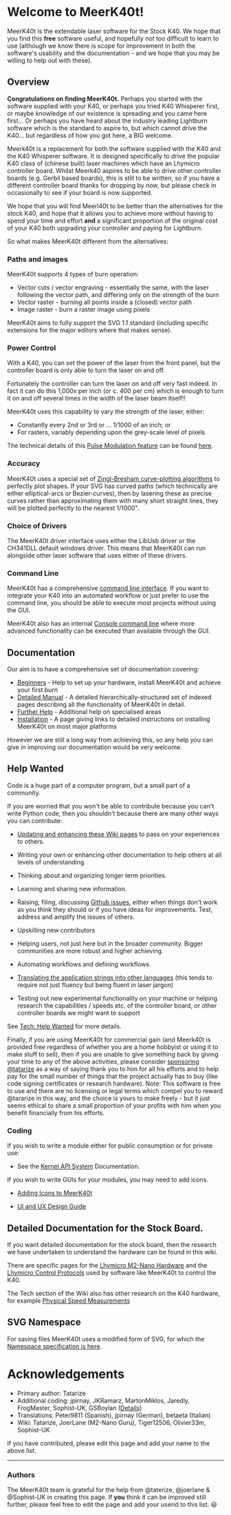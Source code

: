 # Welcome to MeerK40t!
MeerK40t is the extendable laser software for the Stock K40. We hope that you find this **free** software useful, and hopefully not too difficult to learn to use (although we know there is scope for improvement in both the software's usability and the documentation - and we hope that you may be willing to help out with these).

## Overview
**Congratulations on finding MeerK40t.** Perhaps you started with the software supplied with your K40, or perhaps you tried K40 Whisperer first, or maybe knowledge of our existence is spreading and you came here first... Or perhaps you have heard about the industry leading Lightburn software which is the standard to aspire to, but which cannot drive the K40... but regardless of how you got here, a BIG welcome.

Meerk40t is a replacement for both the software supplied with the K40 and the K40 Whisperer software. It is designed specifically to drive the popular K40 class of (chinese built) laser machines which have an Lhymicro controller board. Whilst Meerk40 aspires to be able to drive other controller boards (e.g. Gerbil based boards), this is still to be written, so if you have a different controller board thanks for dropping by now, but please check in occasionally to see if your board is now supported.

We hope that you will find Meerl40t to be better than the alternatives for the stock K40, and hope that it allows you to achieve more without having to spend your time and effort **and** a significant proportion of the original cost of your K40 both upgrading your controller and paying for Lightburn.

So what makes MeerK40t different from the alternatives:

### Paths and images
MeerK40t supports 4 types of burn operation:
* Vector cuts / vector engraving - essentially the same, with the laser following the vector path, and differing only on the strength of the burn
* Vector raster - burning all points inside a (closed) vector path
* Image raster - burn a raster image using pixels

MeerK40t aims to fully support the SVG 1.1 standard (including specific extensions for the major editors where that makes sense).

### Power Control
With a K40, you can set the power of the laser from the front panel, but the controller board is only able to turn the laser on and off.

Fortunately the controller can turn the laser on and off very fast indeed. In fact it can do this 1,000x per inch (or c. 400 per cm) which is enough to turn it on and off several times in the width of the laser beam itself!!

MeerK40t uses this capability to vary the strength of the laser, either:
* Constantly every 2nd or 3rd or ... 1/1000 of an inch; or
* For rasters, variably depending upon the grey-scale level of pixels

The technical details of this [Pulse Modulation feature](./Tech:-Raster-pulse-modulation-PPI) can be found [here](./Tech:-Raster-pulse-modulation-PPI).

### Accuracy
MeerK40t uses a special set of [Zingl-Bresham curve-plotting algorithms](./Tech:-Zingl-Bresenham-Curve-Plotting) to perfectly plot shapes. If your SVG has curved paths (which technically are either elliptical-arcs or Bezier-curves), then by lasering these as precise curves rather than approximating them with many short straight lines, they will be plotted perfectly to the nearest 1/1000".

### Choice of Drivers
The MeerK40t driver interface uses either the LibUsb driver or the CH341DLL default windows driver. This means that MeerK40t can run alongside other laser software that uses either of these drivers.

### Command Line
MeerK40t has a comprehensive [command line interface](./Help:-Command-Line-Interface). If you want to integrate your K40 into an automated workflow or just prefer to use the command line, you should be able to execute most projects without using the GUI.

MeerK40t also has an internal [Console command line](./Help:-Console-Commands) where more advanced functionality can be executed than available through the GUI.

## Documentation
Our aim is to have a comprehensive set of documentation covering:
* [Beginners](./Beginners:-0.-Index) - Help to set up your hardware, install MeerK40t and achieve your first burn
* [Detailed Manual](./Doc:-0.-Index) - A detailed hierarchically-structured set of indexed pages describing all the functionality of MeerK40t in detail.
* [Further Help]() - Additional help on specialised areas
* [Installation](./Beginners:-2.-Installing-MeerK40t) - A page giving links to detailed instructions on installing MeerK40t on most major platforms

However we are still a long way from achieving this, so any help you can give in improving our documentation would be very welcome.

## Help Wanted
Code is a huge part of a computer program, but a small part of a community.

If you are worried that you won't be able to contribute because you can't write Python code, then you shouldn't because there are many other ways you can contribute:
* [Updating and enhancing these Wiki pages](./Tech:-Creating-a-wiki-page) to pass on your experiences to others.
* Writing your own or enhancing other documentation to help others at all levels of understanding.
* Thinking about and organizing longer term priorities.
* Learning and sharing new information.
* Raising, filing, discussing [Github issues](/meerk40t/meerk40t/issues), either when things don't work as you think they should or if you have ideas for improvements. Test, address and amplify the issues of others. 
* Upskilling new contributors
* Helping users, not just here but in the broader community. Bigger communities are more robust and higher achieving.
* Automating workflows and defining workflows. 
* [Translating the application strings into other languages](./Tech:-Foreign-Language-Translations) (this tends to require not just fluency but being fluent in laser jargon)

* Testing out new experimental functionality on your machine or helping research the capabilities / speeds etc. of the controller board, or other controller boards we might want to support

See [Tech: Help Wanted](https://github.com/meerk40t/meerk40t/wiki/Tech:-Help-wanted) for more details.

Finally, if you are using MeerK40t for commercial gain (and Meerk40t is provided free regardless of whether you are a home hobbyist or using it to make stuff to sell), then if you are unable to give something back by giving your time to any of the above activities, please consider [sponsoring @tatarize](/sponsors/tatarize) as a way of saying thank you to him for all his efforts and to help pay for the small number of things that the project actually has to buy (like code signing certificates or research hardware). Note: This software is free to use and there are no licensing or legal terms which compel you to reward @tararize in this way, and the choice is yours to make freely - but it just seems ethical to share a small proportion of your profits with him when you benefit financially from his efforts.

### Coding
If you wish to write a module either for public consumption or for private use:

* See the [Kernel API System](https://github.com/meerk40t/meerk40t/wiki/Tech:-Kernel-API-System) Documentation.

If you wish to write GUIs for your modules, you may need to add icons.

* [Adding Icons to MeerK40t](https://github.com/meerk40t/meerk40t/wiki/Tech:-Adding-Icons-to-a-MeerK40t-Module)

* [UI and UX Design Guide](https://github.com/meerk40t/meerk40t/wiki/Tech:-UI-and-UX-Design-Guide)

## Detailed Documentation for the Stock Board.

If you want detailed documentation for the stock board, then the research we have undertaken to understand the hardware can be found in this wiki.

There are specific pages for the [Lhymicro M2-Nano Hardware](./Tech:-Lhymicro-M2-Nano-Hardware) and the [Lhymicro Control Protocols](./Tech:-Lhymicro-Control-Protocols) used by software like MeerK40t to control the K40.

The Tech section of the Wiki also has other research on the K40 hardware, for example [Physical Speed Measurements](./Tech:-Physical-Speed-Measurements)

## SVG Namespace
For saving files MeerK40t uses a modified form of SVG, for which the [Namespace specification is here](./Namespace).

# Acknowledgements

* Primary author: Tatarize
* Additional coding: jpirnay, JKRamarz, MartonMiklos, Jaredly, FrogMaster, Sophist-UK, GSBoylan ([Details](https://github.com/meerk40t/meerk40t/graphs/contributors)) 
* Translations: Peter9811 (Spanish), jpirnay (German), betaeta (Italian)
* Wiki: Tatarize, JoerLane (M2-Nano Guru), Tiger12506, Olivier33m, Sophist-UK

If you have contributed, please edit this page and add your name to the above list.

---
### Authors
The MeerK40t team is grateful for the help from @taterize, @joerlane  & @Sophist-UK in creating this page. If **you** think it can be improved still further, please feel free to edit the page and add your userid to this list. 😃